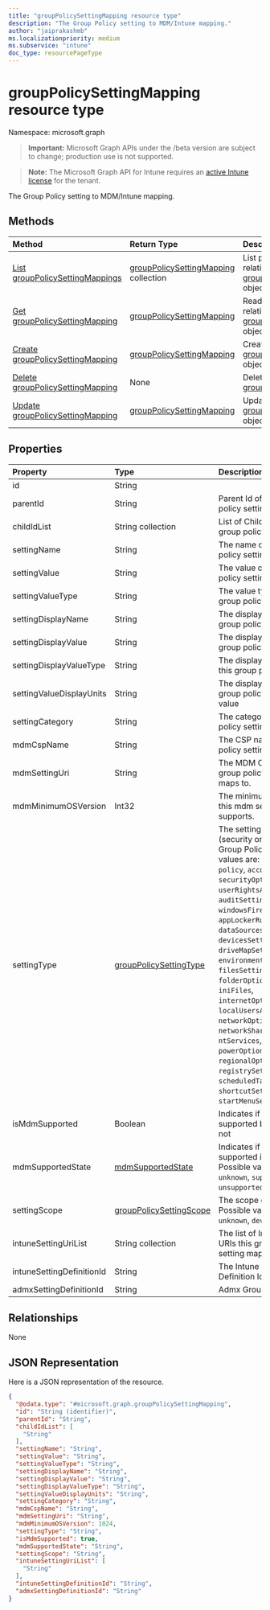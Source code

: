 ```yaml
---
title: "groupPolicySettingMapping resource type"
description: "The Group Policy setting to MDM/Intune mapping."
author: "jaiprakashmb"
ms.localizationpriority: medium
ms.subservice: "intune"
doc_type: resourcePageType
---
```


# groupPolicySettingMapping resource type

Namespace: microsoft.graph
> **Important:** Microsoft Graph APIs under the /beta version are subject to change; production use is not supported.

> **Note:** The Microsoft Graph API for Intune requires an [active Intune license](https://go.microsoft.com/fwlink/?linkid=839381) for the tenant.


The Group Policy setting to MDM/Intune mapping.

## Methods
|Method|Return Type|Description|
|:---|:---|:---|
|[List groupPolicySettingMappings](../api/intune-gpanalyticsservice-grouppolicysettingmapping-list.md)|[groupPolicySettingMapping](../resources/intune-gpanalyticsservice-grouppolicysettingmapping.md) collection|List properties and relationships of the [groupPolicySettingMapping](../resources/intune-gpanalyticsservice-grouppolicysettingmapping.md) objects.|
|[Get groupPolicySettingMapping](../api/intune-gpanalyticsservice-grouppolicysettingmapping-get.md)|[groupPolicySettingMapping](../resources/intune-gpanalyticsservice-grouppolicysettingmapping.md)|Read properties and relationships of the [groupPolicySettingMapping](../resources/intune-gpanalyticsservice-grouppolicysettingmapping.md) object.|
|[Create groupPolicySettingMapping](../api/intune-gpanalyticsservice-grouppolicysettingmapping-create.md)|[groupPolicySettingMapping](../resources/intune-gpanalyticsservice-grouppolicysettingmapping.md)|Create a new [groupPolicySettingMapping](../resources/intune-gpanalyticsservice-grouppolicysettingmapping.md) object.|
|[Delete groupPolicySettingMapping](../api/intune-gpanalyticsservice-grouppolicysettingmapping-delete.md)|None|Deletes a [groupPolicySettingMapping](../resources/intune-gpanalyticsservice-grouppolicysettingmapping.md).|
|[Update groupPolicySettingMapping](../api/intune-gpanalyticsservice-grouppolicysettingmapping-update.md)|[groupPolicySettingMapping](../resources/intune-gpanalyticsservice-grouppolicysettingmapping.md)|Update the properties of a [groupPolicySettingMapping](../resources/intune-gpanalyticsservice-grouppolicysettingmapping.md) object.|

## Properties
|Property|Type|Description|
|:---|:---|:---|
|id|String||
|parentId|String|Parent Id of the group policy setting.|
|childIdList|String collection|List of Child Ids of the group policy setting.|
|settingName|String|The name of this group policy setting.|
|settingValue|String|The value of this group policy setting.|
|settingValueType|String|The value type of this group policy setting.|
|settingDisplayName|String|The display name of this group policy setting.|
|settingDisplayValue|String|The display value of this group policy setting.|
|settingDisplayValueType|String|The display value type of this group policy setting.|
|settingValueDisplayUnits|String|The display units of this group policy setting value|
|settingCategory|String|The category the group policy setting is in.|
|mdmCspName|String|The CSP name this group policy setting maps to.|
|mdmSettingUri|String|The MDM CSP URI this group policy setting maps to.|
|mdmMinimumOSVersion|Int32|The minimum OS version this mdm setting supports.|
|settingType|[groupPolicySettingType](../resources/intune-gpanalyticsservice-grouppolicysettingtype.md)|The setting type (security or admx) of the Group Policy. Possible values are: `unknown`, `policy`, `account`, `securityOptions`, `userRightsAssignment`, `auditSetting`, `windowsFirewallSettings`, `appLockerRuleCollection`, `dataSourcesSettings`, `devicesSettings`, `driveMapSettings`, `environmentVariables`, `filesSettings`, `folderOptions`, `folders`, `iniFiles`, `internetOptions`, `localUsersAndGroups`, `networkOptions`, `networkShares`, `ntServices`, `powerOptions`, `printers`, `regionalOptionsSettings`, `registrySettings`, `scheduledTasks`, `shortcutSettings`, `startMenuSettings`.|
|isMdmSupported|Boolean|Indicates if the setting is supported by Intune or not|
|mdmSupportedState|[mdmSupportedState](../resources/intune-gpanalyticsservice-mdmsupportedstate.md)|Indicates if the setting is supported in Mdm or not. Possible values are: `unknown`, `supported`, `unsupported`, `deprecated`.|
|settingScope|[groupPolicySettingScope](../resources/intune-gpanalyticsservice-grouppolicysettingscope.md)|The scope of the setting. Possible values are: `unknown`, `device`, `user`.|
|intuneSettingUriList|String collection|The list of Intune Setting URIs this group policy setting maps to|
|intuneSettingDefinitionId|String|The Intune Setting Definition Id|
|admxSettingDefinitionId|String|Admx Group Policy Id|

## Relationships
None

## JSON Representation
Here is a JSON representation of the resource.
<!-- {
  "blockType": "resource",
  "keyProperty": "id",
  "@odata.type": "microsoft.graph.groupPolicySettingMapping"
}
-->
``` json
{
  "@odata.type": "#microsoft.graph.groupPolicySettingMapping",
  "id": "String (identifier)",
  "parentId": "String",
  "childIdList": [
    "String"
  ],
  "settingName": "String",
  "settingValue": "String",
  "settingValueType": "String",
  "settingDisplayName": "String",
  "settingDisplayValue": "String",
  "settingDisplayValueType": "String",
  "settingValueDisplayUnits": "String",
  "settingCategory": "String",
  "mdmCspName": "String",
  "mdmSettingUri": "String",
  "mdmMinimumOSVersion": 1024,
  "settingType": "String",
  "isMdmSupported": true,
  "mdmSupportedState": "String",
  "settingScope": "String",
  "intuneSettingUriList": [
    "String"
  ],
  "intuneSettingDefinitionId": "String",
  "admxSettingDefinitionId": "String"
}
```
